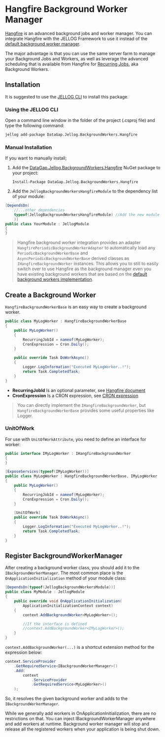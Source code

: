 # Hangfire Background Worker Manager

[Hangfire](https://www.hangfire.io/) is an advanced background jobs and worker manager. You can integrate Hangfire with the JELLOG Framework to use it instead of the [default background worker manager](Background-Workers.md).

The major advantage is that you can use the same server farm to manage your Background Jobs and Workers, as well as leverage the advanced scheduling that is available from Hangfire for [Recurring Jobs](https://docs.hangfire.io/en/latest/background-methods/performing-recurrent-tasks.html?highlight=recurring), aka Background Workers.

## Installation

It is suggested to use the [JELLOG CLI](CLI.md) to install this package.

### Using the JELLOG CLI

Open a command line window in the folder of the project (.csproj file) and type the following command:

````bash
jellog add-package DataGap.Jellog.BackgroundWorkers.Hangfire
````

### Manual Installation

If you want to manually install;

1. Add the [DataGap.Jellog.BackgroundWorkers.Hangfire](https://www.nuget.org/packages/DataGap.Jellog.BackgroundWorkers.Hangfire) NuGet package to your project:

   ````
   Install-Package DataGap.Jellog.BackgroundWorkers.Hangfire
   ````

2. Add the `JellogBackgroundWorkersHangfireModule` to the dependency list of your module:

````csharp
[DependsOn(
    //...other dependencies
    typeof(JellogBackgroundWorkersHangfireModule) //Add the new module dependency
    )]
public class YourModule : JellogModule
{
}
````

> Hangfire background worker integration provides an adapter `HangfirePeriodicBackgroundWorkerAdapter` to automatically load any `PeriodicBackgroundWorkerBase` and `AsyncPeriodicBackgroundWorkerBase` derived classes as `IHangfireBackgroundWorker` instances. This allows you to still to easily switch over to use Hangfire as the background manager even you have existing background workers that are based on the [default background workers implementation](Background-Workers.md).

## Create a Background Worker

`HangfireBackgroundWorkerBase` is an easy way to create a background worker.

```` csharp
public class MyLogWorker : HangfireBackgroundWorkerBase
{
    public MyLogWorker()
    {
        RecurringJobId = nameof(MyLogWorker);
        CronExpression = Cron.Daily();
    }

    public override Task DoWorkAsync()
    {
        Logger.LogInformation("Executed MyLogWorker..!");
        return Task.CompletedTask;
    }
}
````

* **RecurringJobId** Is an optional parameter, see [Hangfire document](https://docs.hangfire.io/en/latest/background-methods/performing-recurrent-tasks.html)
* **CronExpression** Is a CRON expression, see [CRON expression](https://en.wikipedia.org/wiki/Cron#CRON_expression)

> You can directly implement the `IHangfireBackgroundWorker`, but `HangfireBackgroundWorkerBase` provides some useful properties like Logger.

### UnitOfWork

For use with `UnitOfWorkAttribute`, you need to define an interface for worker:

```csharp
public interface IMyLogWorker : IHangfireBackgroundWorker
{
}

[ExposeServices(typeof(IMyLogWorker))]
public class MyLogWorker : HangfireBackgroundWorkerBase, IMyLogWorker
{
    public MyLogWorker()
    {
        RecurringJobId = nameof(MyLogWorker);
        CronExpression = Cron.Daily();
    }

    [UnitOfWork]
    public override Task DoWorkAsync()
    {
        Logger.LogInformation("Executed MyLogWorker..!");
        return Task.CompletedTask;
    }
}
```

## Register BackgroundWorkerManager

After creating a background worker class, you should add it to the `IBackgroundWorkerManager`. The most common place is the `OnApplicationInitialization` method of your module class:

```` csharp
[DependsOn(typeof(JellogBackgroundWorkersModule))]
public class MyModule : JellogModule
{
    public override void OnApplicationInitialization(
        ApplicationInitializationContext context)
    {
        context.AddBackgroundWorker<MyLogWorker>();

        //If the interface is defined
        //context.AddBackgroundWorker<IMyLogWorker>(); 
    }
}
````

`context.AddBackgroundWorker(...)` is a shortcut extension method for the expression below:

```` csharp
context.ServiceProvider
    .GetRequiredService<IBackgroundWorkerManager>()
    .Add(
        context
            .ServiceProvider
            .GetRequiredService<MyLogWorker>()
    );
````

So, it resolves the given background worker and adds to the `IBackgroundWorkerManager`.

While we generally add workers in OnApplicationInitialization, there are no restrictions on that. You can inject IBackgroundWorkerManager anywhere and add workers at runtime. Background worker manager will stop and release all the registered workers when your application is being shut down.
